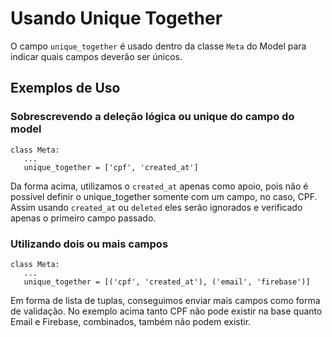 # Usando Unique Together

O campo `unique_together` é usado dentro da classe `Meta` do Model para indicar quais campos deverão ser únicos.

## Exemplos de Uso

### Sobrescrevendo a deleção lógica ou unique do campo do model
```
class Meta:
   ...
   unique_together = ['cpf', 'created_at']
```
Da forma acima, utilizamos o `created_at` apenas como apoio, pois não é possível definir o unique_together somente com um campo, no caso, CPF. Assim usando `created_at` ou `deleted` eles serão ignorados e verificado apenas o primeiro campo passado.

### Utilizando dois ou mais campos
```
class Meta:
   ...
   unique_together = [('cpf', 'created_at'), ('email', 'firebase')]
```
Em forma de lista de tuplas, conseguimos enviar mais campos como forma de validação.
No exemplo acima tanto CPF não pode existir na base quanto Email e Firebase, combinados, também não podem existir.
